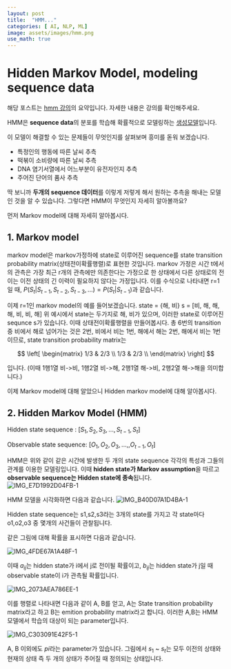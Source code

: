 ```yaml
---
layout: post
title:  "HMM..."
categories: [ AI, NLP, ML]
image: assets/images/hmm.png
use_math: true
---
```


# Hidden Markov Model, modeling sequence data

해당 포스트는 [hmm 강의](https://www.youtube.com/watch?v=HB9Nb0odPRs&t=2s)의 요약입니다. 자세한 내용은 강의를 확인해주세요.

HMM은 **sequence data**의 분포를 학습해 확률적으로 모델링하는 [생성모델](https://danbi-ncsoft.github.io/works/2021/10/01/Generator.html)입니다.

이 모델이 해결할 수 있는 문제들이 무엇인지를 살펴보며 흥미를 돋워 보겠습니다.

- 특정인의 행동에 따른 날씨 추측
- 떡볶이 소비량에 따른 날씨 추측
- DNA 염기서열에서 어느부분이 유전자인지 추측
- 주어진 단어의 품사 추측

딱 보니까 **두개의 sequence 데이터**를 이렇게 저렇게 해서 원하는 추측을 해내는 모델인 것을 알 수 있습니다. 
그렇다면 HMM이 무엇인지 자세히 알아볼까요?

먼저 Markov model에 대해 자세히 알아봅시다.

## 1. Markov model

markov model은 markov가정하에 state로 이루어진 sequence를 state transition probability matrix(상태전이확률행렬)로 표현한 것입니다.
markov 가정은 시간 t에서의 관측은 가장 최근 r개의 관측에만 의존한다는 가정으로 한 상태에서 다른 상태로의 전이는 이전 상태의 긴 이력이 필요하지 않다는 가정입니다.
이를 수식으로 나타내면 r=1일 때, $P(S_t|S_{t-1},S_{t-2},S_{t-3},...)=P(S_t|S_{t-1})$과 같습니다.

이제 r=1인 markov model의 예를 들어보겠습니다.
state = {해, 비}
s = [비, 해, 해, 해, 비, 비, 해]
위 예시에서 state는 두가지로 해, 비가 있으며, 이러한 state로 이루어진 sequnce s가 있습니다.
이때 상태전이확률행렬을 만들어봅시다.
총 6번의 transition 중 비에서 해로 넘어가는 것은 2번, 비에서 비는 1번, 해에서 해는 2번, 해에서 비는 1번이므로,
state transition probability matrix는

$$ \left[
\begin{matrix}
    1/3 & 2/3 \\
    1/3 & 2/3  \\
\end{matrix}
\right] $$

입니다. (이때 1행1열 비->비, 1행2열 비->해, 2행1열 해->비, 2행2열 해->해을 의미합니다.)

이제 Markov model에 대해 알았으니 Hidden markov model에 대해 알아봅시다.

## 2. Hidden Markov Model (HMM)

Hidden state sequence : $[S_1, S_2, S_3, ..., S_{t-1}, S_t]$

Observable state sequence:  $[O_1, O_2, O_3, ...,, O_{t-1}, O_t]$

HMM은 위와 같이 같은 시간에 발생한 두 개의 state sequence 각각의 특성과 그들의 관계를 이용한 모델링입니다.
이때 **hidden state가 Markov assumption**을 따르고 **observable sequence는 Hidden state에 종속**됩니다.
![IMG_E7D1992D04FB-1](https://user-images.githubusercontent.com/85322951/191184901-90bb71a3-0f23-44bf-919c-52a3c45dbe93.jpeg)

HMM 모델을 시각화하면 다음과 같습니다.
![IMG_B40D07A1D4BA-1](https://user-images.githubusercontent.com/85322951/191185002-5f159c34-b26c-4523-ac2c-3fde3cb02272.jpeg)

Hidden state sequence는 s1,s2,s3라는 3개의 state를 가지고 각 state마다 o1,o2,o3 중 몇개의 사건들이 관찰됩니다.

같은 그림에 대해 확률을 표시하면 다음과 같습니다.

![IMG_4FDE67A1A48F-1](https://user-images.githubusercontent.com/85322951/191185627-55e3839e-0644-4598-beb3-8edf917a4d71.jpeg)

이때 $a_{ij}$는 hidden state가 i에서 j로 전이될 확률이고, $b_{ij}$는 hidden state가 j일 때 observable state이 i가 관측될 확률입니다.

![IMG_2073AEA786EE-1](https://user-images.githubusercontent.com/85322951/191186691-0d4f79af-427e-4c13-84d4-11b2452ecd48.jpeg)

이를 행렬로 나타내면 다음과 같이 A, B를 얻고, A는 State transition probability matrix라고 하고 B는 emition probability matrix라고 합니다. 이러한 A,B는 HMM 모델에서 학습의 대상이 되는 parameter입니다.

![IMG_C303091E42F5-1](https://user-images.githubusercontent.com/85322951/191187097-f57ddb14-a18c-40f5-aac1-063e7dce239e.jpeg)

A, B 이외에도 $pi$라는 parameter가 있습니다.
그림에서 $s_1$ ~ $s_t$는 모두 이전의 상태와 현재의 상태 즉 두 개의 상태가 주어질 때 정의되는 상태입니다. 
